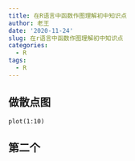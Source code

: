 ```yaml
---
title: 在R语言中函数作图理解初中知识点
author: 老王
date: '2020-11-24'
slug: 在r语言中函数作图理解初中知识点
categories:
  - R
tags:
  - R
---
```


## 做散点图

```{r}
plot(1:10)
```
## 第二个




